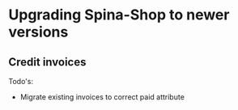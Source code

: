 # Upgrading Spina-Shop to newer versions

## Credit invoices
Todo's:
- Migrate existing invoices to correct paid attribute
